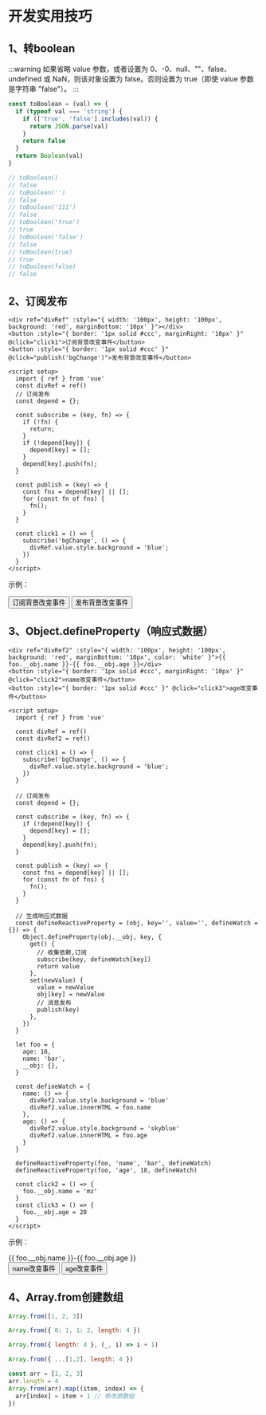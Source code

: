 # 开发实用技巧
## 1、转boolean
:::warning
如果省略 value 参数，或者设置为 0、-0、null、""、false、undefined 或 NaN，则该对象设置为 false。否则设置为 true（即使 value 参数是字符串 "false"）。
:::

```js
const toBoolean = (val) => {
  if (typeof val === 'string') {
    if (['true', 'false'].includes(val)) {
      return JSON.parse(val)
    }
    return false
  }
  return Boolean(val)
}

// toBoolean()
// false
// toBoolean('')
// false
// toBoolean('111')
// false
// toBoolean('true')
// true
// toBoolean('false')
// false
// toBoolean(true)
// true
// toBoolean(false)
// false
```
## 2、订阅发布
```vue
<div ref="divRef" :style="{ width: '100px', height: '100px', background: 'red', marginBottom: '10px' }"></div>
<button :style="{ border: '1px solid #ccc', marginRight: '10px' }" @click="click1">订阅背景改变事件</button>
<button :style="{ border: '1px solid #ccc' }" @click="publish('bgChange')">发布背景改变事件</button>

<script setup>
  import { ref } from 'vue'
  const divRef = ref()
  // 订阅发布
  const depend = {};

  const subscribe = (key, fn) => {
    if (!fn) {
      return;
    }
    if (!depend[key]) {
      depend[key] = [];
    }
    depend[key].push(fn);
  }

  const publish = (key) => {
    const fns = depend[key] || [];
    for (const fn of fns) {
      fn();
    }
  }

  const click1 = () => {
    subscribe('bgChange', () => {
      divRef.value.style.background = 'blue';
    })
  }
</script>
```

示例：

<div ref="divRef" :style="{ width: '100px', height: '100px', background: 'red', marginBottom: '10px' }"></div>
<button :style="{ border: '1px solid #ccc', marginRight: '10px' }" @click="click1">订阅背景改变事件</button>
<button :style="{ border: '1px solid #ccc' }" @click="publish('bgChange')">发布背景改变事件</button>

## 3、Object.defineProperty（响应式数据）

```vue
<div ref="divRef2" :style="{ width: '100px', height: '100px', background: 'red', marginBottom: '10px', color: 'white' }">{{ foo.__obj.name }}-{{ foo.__obj.age }}</div>
<button :style="{ border: '1px solid #ccc', marginRight: '10px' }" @click="click2">name改变事件</button>
<button :style="{ border: '1px solid #ccc' }" @click="click3">age改变事件</button>

<script setup>
  import { ref } from 'vue'

  const divRef = ref()
  const divRef2 = ref()

  const click1 = () => {
    subscribe('bgChange', () => {
      divRef.value.style.background = 'blue';
    })
  }

  // 订阅发布
  const depend = {};

  const subscribe = (key, fn) => {
    if (!depend[key]) {
      depend[key] = [];
    }
    depend[key].push(fn);
  }

  const publish = (key) => {
    const fns = depend[key] || [];
    for (const fn of fns) {
      fn();
    }
  }

  // 生成响应式数据
  const defineReactiveProperty = (obj, key='', value='', defineWatch = {}) => {
    Object.defineProperty(obj.__obj, key, {
      get() {
        // 收集依赖,订阅
        subscribe(key, defineWatch[key])
        return value
      },
      set(newValue) {
        value = newValue
        obj[key] = newValue
        // 消息发布
        publish(key)
      },
    })
  }

  let foo = {
    age: 18,
    name: 'bar',
    __obj: {},
  }

  const defineWatch = {
    name: () => {
      divRef2.value.style.background = 'blue'
      divRef2.value.innerHTML = foo.name
    },
    age: () => {
      divRef2.value.style.background = 'skyblue'
      divRef2.value.innerHTML = foo.age
    }
  }

  defineReactiveProperty(foo, 'name', 'bar', defineWatch)
  defineReactiveProperty(foo, 'age', 18, defineWatch)

  const click2 = () => {
    foo.__obj.name = 'mz'
  }
  const click3 = () => {
    foo.__obj.age = 20
  }
</script>
```

示例：
<div ref="divRef2" :style="{ width: '100px', height: '100px', background: 'red', marginBottom: '10px', color: 'white' }">{{ foo.__obj.name }}-{{ foo.__obj.age }}</div>
<button :style="{ border: '1px solid #ccc', marginRight: '10px' }" @click="click2">name改变事件</button>
<button :style="{ border: '1px solid #ccc' }" @click="click3">age改变事件</button>

## 4、Array.from创建数组
```js
Array.from([1, 2, 3])

Array.from({ 0: 1, 1: 2, length: 4 })

Array.from({ length: 4 }, (_, i) => i + 1)

Array.from({ ...[1,2], length: 4 })

const arr = [1, 2, 3]
arr.length = 4
Array.from(arr).map((item, index) => {
  arr[index] = item + 1 // 修改原数组
})
```

<script setup>
  import { ref } from 'vue'

  const divRef = ref()
  const divRef2 = ref()

  const click1 = () => {
    subscribe('bgChange', () => {
      divRef.value.style.background = 'blue';
    })
  }

  // 订阅发布
  const depend = {};

  const subscribe = (key, fn) => {
    if (!depend[key]) {
      depend[key] = [];
    }
    depend[key].push(fn);
  }

  const publish = (key) => {
    const fns = depend[key] || [];
    for (const fn of fns) {
      fn();
    }
  }

  // 生成响应式数据
  const defineReactiveProperty = (obj, key='', value='', defineWatch = {}) => {
    Object.defineProperty(obj.__obj, key, {
      get() {
        // 收集依赖,订阅
        subscribe(key, defineWatch[key])
        return value
      },
      set(newValue) {
        value = newValue
        obj[key] = newValue
        // 消息发布
        publish(key)
      },
    })
  }

  let foo = {
    age: 18,
    name: 'bar',
    __obj: {},
  }

  const defineWatch = {
    name: () => {
      divRef2.value.style.background = 'blue'
      divRef2.value.innerHTML = foo.name
    },
    age: () => {
      divRef2.value.style.background = 'skyblue'
      divRef2.value.innerHTML = foo.age
    }
  }

  defineReactiveProperty(foo, 'name', 'bar', defineWatch)
  defineReactiveProperty(foo, 'age', 18, defineWatch)

  const click2 = () => {
    foo.__obj.name = 'mz'
  }
  const click3 = () => {
    foo.__obj.age = 20
  }
</script>